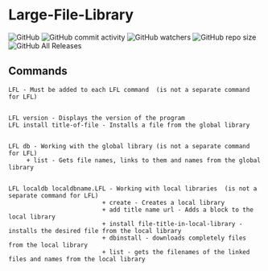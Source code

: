 # Large-File-Library

![GitHub](https://img.shields.io/github/license/artegoser/Large-File-Library)
![GitHub commit activity](https://img.shields.io/github/commit-activity/m/artegoser/Large-File-Library)
![GitHub watchers](https://img.shields.io/github/watchers/artegoser/Large-File-Library)
![GitHub repo size](https://img.shields.io/github/repo-size/artegoser/Large-File-Library)
![GitHub All Releases](https://img.shields.io/github/downloads/artegoser/Large-File-Library/total)
## Commands
	LFL - Must be added to each LFL command  (is not a separate command for LFL) 


	LFL version - Displays the version of the program  
	LFL install title-of-file - Installs a file from the global library  
	

	LFL db - Working with the global library (is not a separate command for LFL) 
	     + list - Gets file names, links to them and names from the global library  
	

	LFL localdb localdbname.LFL - Working with local libraries  (is not a separate command for LFL) 
	                          + create - Creates a local library  
	                          + add title name url - Adds a block to the local library  
	                          + install file-title-in-local-library - installs the desired file from the local library  
	                          + dbinstall - downloads completely files from the local library  
	                          + list - gets the filenames of the linked files and names from the local library
